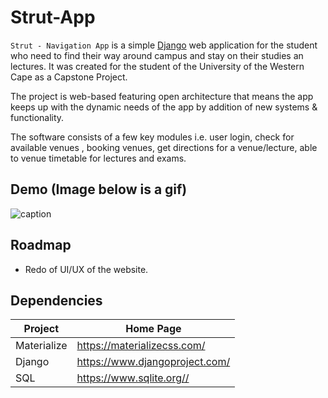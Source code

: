 # Strut-App

`Strut - Navigation App` is a simple [Django](https://www.djangoproject.com/) web application for the student who need to find their way around campus and stay on their studies an lectures.
It was created for the student of the University of the Western Cape as a Capstone Project.

The project is web-based featuring open architecture that means the app keeps up with the dynamic needs of the app by addition of new systems & functionality.

The software consists of a few key modules i.e. user login, check for available venues , booking venues, get directions for a venue/lecture, able to venue timetable for lectures and exams.

## Demo (Image below is a gif)

![caption](https://github.com/MTashreeqWaggie/Strut-App/blob/main/Demo/demo.gif)

## Roadmap

- Redo of UI/UX of the website.

## Dependencies

| Project      | Home Page                                    |
|--------------|----------------------------------------------|
| Materialize  | <https://materializecss.com/>                |
| Django       | <https://www.djangoproject.com/>             |
| SQL          | <https://www.sqlite.org//>                   |
